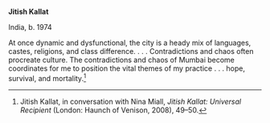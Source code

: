 **Jitish Kallat**

India, b. 1974

At once dynamic and dysfunctional, the city is a heady mix of languages, castes, religions, and class difference. . . . Contradictions and chaos often procreate culture. The contradictions and chaos of Mumbai become coordinates for me to position the vital themes of my practice . . . hope, survival, and mortality.[^1]

[^1]: Jitish Kallat, in conversation with Nina Miall, *Jitish Kallat: Universal Recipient* (London: Haunch of Venison, 2008), 49–50.
